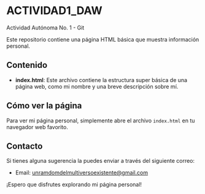 # ACTIVIDAD1_DAW
Actividad Autónoma No. 1 - Git

Este repositorio contiene una página HTML básica que muestra información personal.

## Contenido

- **index.html**: Este archivo contiene la estructura super básica de una página web, como mi nombre y una breve descripción sobre mí.


## Cómo ver la página

Para ver mi página personal, simplemente abre el archivo `index.html` en tu navegador web favorito.

## Contacto

Si tienes alguna sugerencia la puedes enviar a través del siguiente correo:

- Email: unramdomdelmultiversoexistente@gmail.com

¡Espero que disfrutes explorando mi página personal!
